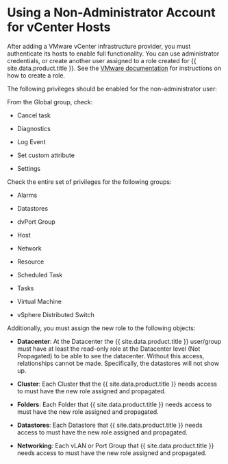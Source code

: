# Using a Non-Administrator Account for vCenter Hosts

After adding a VMware vCenter infrastructure provider, you must
authenticate its hosts to enable full functionality. You can use
administrator credentials, or create another user assigned to a role
created for {{ site.data.product.title }}. See the [VMware
documentation](https://www.vmware.com/support/pubs/vsphere-esxi-vcenter-server-pubs.html)
for instructions on how to create a role.

The following privileges should be enabled for the non-administrator
user:

From the Global group, check:

  - Cancel task

  - Diagnostics

  - Log Event

  - Set custom attribute

  - Settings

Check the entire set of privileges for the following groups:

  - Alarms

  - Datastores

  - dvPort Group

  - Host

  - Network

  - Resource

  - Scheduled Task

  - Tasks

  - Virtual Machine

  - vSphere Distributed Switch

Additionally, you must assign the new role to the following objects:

  - **Datacenter**: At the Datacenter the {{ site.data.product.title }} user/group
    must have at least the read-only role at the Datacenter level (Not
    Propagated) to be able to see the datacenter. Without this access,
    relationships cannot be made. Specifically, the datastores will not
    show up.

  - **Cluster**: Each Cluster that the {{ site.data.product.title }} needs access to
    must have the new role assigned and propagated.

  - **Folders**: Each Folder that {{ site.data.product.title }} needs access to must
    have the new role assigned and propagated.

  - **Datastores**: Each Datastore that {{ site.data.product.title }} needs access to
    must have the new role assigned and propagated.

  - **Networking**: Each vLAN or Port Group that {{ site.data.product.title }} needs
    access to must have the new role assigned and propagated.
